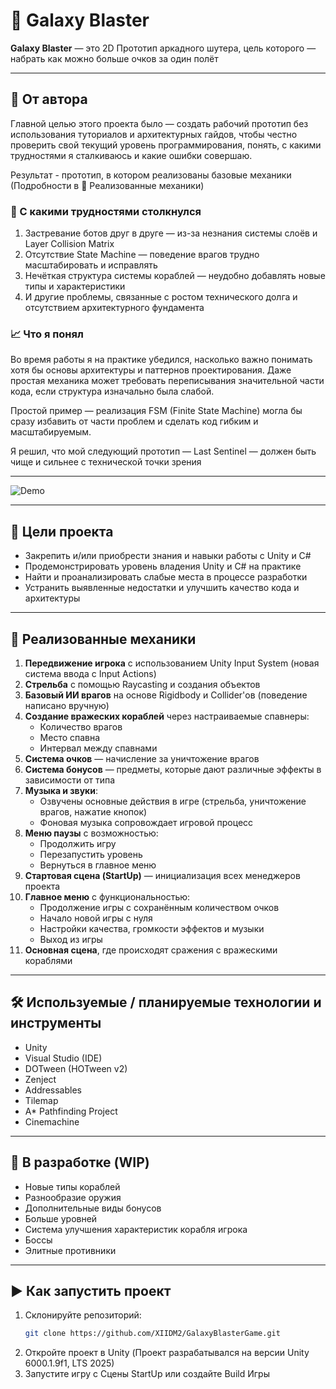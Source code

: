 # 🚀 Galaxy Blaster

**Galaxy Blaster** — это 2D Прототип аркадного шутера, цель которого — набрать как можно больше очков за один полёт

---

## 📌 От автора

Главной целью этого проекта было — создать рабочий прототип без использования туториалов и архитектурных гайдов, чтобы честно проверить свой текущий уровень программирования, понять, с какими трудностями я сталкиваюсь и какие ошибки совершаю.

Результат -  прототип, в котором реализованы базовые механики (Подробности в 🔧 Реализованные механики)

### 🚧 С какими трудностями столкнулся

1. Застревание ботов друг в друге — из-за незнания системы слоёв и Layer Collision Matrix
2. Отсутствие State Machine — поведение врагов трудно масштабировать и исправлять
3. Нечёткая структура системы кораблей — неудобно добавлять новые типы и характеристики
4. И другие проблемы, связанные с ростом технического долга и отсутствием архитектурного фундамента

### 📈 Что я понял
Во время работы я на практике убедился, насколько важно понимать хотя бы основы архитектуры и паттернов проектирования. Даже простая механика может требовать переписывания значительной части кода, если структура изначально была слабой.

Простой пример — реализация FSM (Finite State Machine) могла бы сразу избавить от части проблем и сделать код гибким и масштабируемым.

Я решил, что мой следующий прототип — Last Sentinel — должен быть чище и сильнее с технической точки зрения

---

![Demo](./demo.gif)

---

## 🎯 Цели проекта

- Закрепить и/или приобрести знания и навыки работы с Unity и C#
- Продемонстрировать уровень владения Unity и C# на практике
- Найти и проанализировать слабые места в процессе разработки
- Устранить выявленные недостатки и улучшить качество кода и архитектуры

---

## 🔧 Реализованные механики

1. **Передвижение игрока** с использованием Unity Input System (новая система ввода с Input Actions)
2. **Стрельба** с помощью Raycasting и создания объектов
3. **Базовый ИИ врагов** на основе Rigidbody и Collider'ов (поведение написано вручную)
4. **Создание вражеских кораблей** через настраиваемые спавнеры:
   - Количество врагов
   - Место спавна
   - Интервал между спавнами
5. **Система очков** — начисление за уничтожение врагов
6. **Система бонусов** — предметы, которые дают различные эффекты в зависимости от типа
7. **Музыка и звуки**:
   - Озвучены основные действия в игре (стрельба, уничтожение врагов, нажатие кнопок)
   - Фоновая музыка сопровождает игровой процесс
8. **Меню паузы** с возможностью:
   - Продолжить игру
   - Перезапустить уровень
   - Вернуться в главное меню
9. **Стартовая сцена (StartUp)** — инициализация всех менеджеров проекта
10. **Главное меню** с функциональностью:
    - Продолжение игры с сохранённым количеством очков
    - Начало новой игры с нуля
    - Настройки качества, громкости эффектов и музыки
    - Выход из игры
11. **Основная сцена**, где происходят сражения с вражескими кораблями

---

## 🛠️ Используемые / планируемые технологии и инструменты

- Unity
- Visual Studio (IDE)
- DOTween (HOTween v2)
- Zenject
- Addressables
- Tilemap
- A* Pathfinding Project
- Cinemachine

---

## 🔄 В разработке (WIP)

- Новые типы кораблей
- Разнообразие оружия
- Дополнительные виды бонусов
- Больше уровней
- Система улучшения характеристик корабля игрока
- Боссы
- Элитные противники

---

## ▶️ Как запустить проект

1. Склонируйте репозиторий:
   ```bash
   git clone https://github.com/XIIDM2/GalaxyBlasterGame.git
2. Откройте проект в Unity (Проект разрабатывался на версии Unity 6000.1.9f1, LTS 2025)
3. Запустите игру с Сцены StartUp или создайте Build Игры
